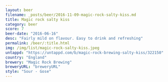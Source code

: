 ```yaml
---
layout: beer
filename: _posts/beer/2016-11-09-magic-rock-salty-kiss.md
title: Magic rock salty kiss
category: beer
score: 7
beer-date: "2016-06-16"
desc: "Fairly mild on flavour. Easy to drink and refreshing"
permalink: /beer/:title.html
img: /img/list/magic-rock-salty-kiss.jpeg
untappd: "https://untappd.com/b/magic-rock-brewing-salty-kiss/322150"
country: "England"
brewery: "Magic Rock Brewing"
breweryURL: "breweryURL"
style: "Sour - Gose"
---
```


